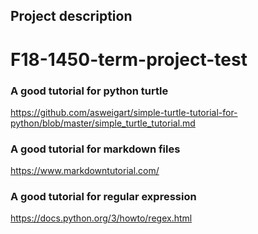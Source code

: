 ## Project description
# F18-1450-term-project-test


### A good tutorial for python turtle
https://github.com/asweigart/simple-turtle-tutorial-for-python/blob/master/simple_turtle_tutorial.md

### A good tutorial for markdown files
https://www.markdowntutorial.com/

### A good tutorial for regular expression
https://docs.python.org/3/howto/regex.html
